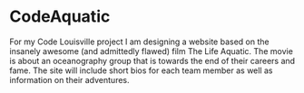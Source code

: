 # CodeAquatic
For my Code Louisville project I am designing a website based on the insanely awesome (and admittedly flawed) film The Life Aquatic.  The movie is about an oceanography group that is towards the end of their careers and fame.  The site will include short bios for each team member as well as information on their adventures.  
